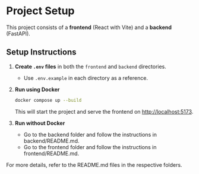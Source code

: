 # Project Setup

This project consists of a **frontend** (React with Vite) and a **backend** (FastAPI).

## Setup Instructions

1. **Create `.env` files** in both the `frontend` and `backend` directories.

   - Use `.env.example` in each directory as a reference.

2. **Run using Docker**

   ```sh
   docker compose up --build
   ```

   This will start the project and serve the frontend on <http://localhost:5173>.

3. **Run without Docker**
   - Go to the backend folder and follow the instructions in backend/README.md.
   - Go to the frontend folder and follow the instructions in frontend/README.md.

For more details, refer to the README.md files in the respective folders.
